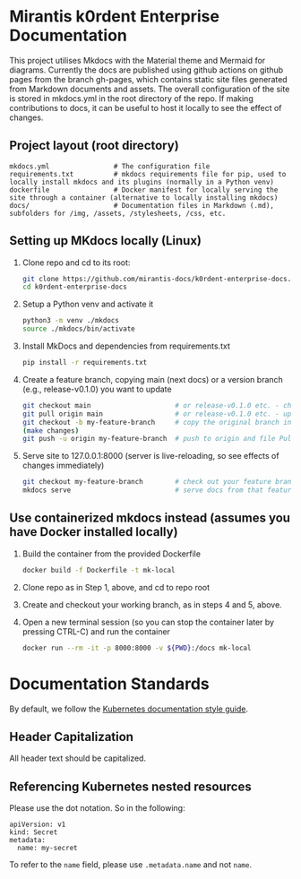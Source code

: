 # Mirantis k0rdent Enterprise Documentation

This project utilises Mkdocs with the Material theme and Mermaid for
diagrams. Currently the docs are published using github actions on github pages
from the branch gh-pages, which contains static site files generated from
Markdown documents and assets. The overall configuration of the site is
stored in mkdocs.yml in the root directory of the repo. If making contributions
to docs, it can be useful to host it locally to see the effect of changes.

## Project layout (root directory)

    mkdocs.yml                # The configuration file
    requirements.txt          # mkdocs requirements file for pip, used to locally install mkdocs and its plugins (normally in a Python venv)
    dockerfile                # Docker manifest for locally serving the site through a container (alternative to locally installing mkdocs)
    docs/                     # Documentation files in Markdown (.md), subfolders for /img, /assets, /stylesheets, /css, etc.

## Setting up MKdocs locally (Linux)

1. Clone repo and cd to its root:

    ```bash
    git clone https://github.com/mirantis-docs/k0rdent-enterprise-docs.git
    cd k0rdent-enterprise-docs
    ```
    
2. Setup a Python venv and activate it

    ```bash
    python3 -m venv ./mkdocs
    source ./mkdocs/bin/activate
    ```

3. Install MkDocs and dependencies from requirements.txt

    ```bash
    pip install -r requirements.txt
    ```

4. Create a feature branch, copying main (next docs) or a version branch (e.g., release-v0.1.0) you want to update

    ```bash
    git checkout main                     # or release-v0.1.0 etc. - check out the branch you want to update
    git pull origin main                  # or release-v0.1.0 etc. - update from origin
    git checkout -b my-feature-branch     # copy the original branch into your feature branch
    (make changes)
    git push -u origin my-feature-branch  # push to origin and file Pull Request
    ```
      
5. Serve site to 127.0.0.1:8000 (server is live-reloading, so see effects of changes immediately)

    ```bash
    git checkout my-feature-branch        # check out your feature branch
    mkdocs serve                          # serve docs from that feature branch
    ```

## Use containerized mkdocs instead (assumes you have Docker installed locally)

1. Build the container from the provided Dockerfile

    ```bash
    docker build -f Dockerfile -t mk-local
    ```

2. Clone repo as in Step 1, above, and cd to repo root

3. Create and checkout your working branch, as in steps 4 and 5, above.

4. Open a new terminal session (so you can stop the container later by pressing CTRL-C) and run the container

    ```bash
    docker run --rm -it -p 8000:8000 -v ${PWD}:/docs mk-local
    ```

# Documentation Standards

By default, we follow the [Kubernetes documentation style guide](https://kubernetes.io/docs/contribute/style/style-guide/). 

## Header Capitalization

All header text should be capitalized.

## Referencing Kubernetes nested resources

Please use the dot notation.  So in the following:

```
apiVersion: v1
kind: Secret
metadata:
  name: my-secret
```

To refer to the `name` field, please use `.metadata.name` and not `name`.
